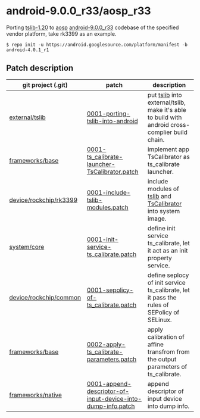 # android-9.0.0_r33/aosp_r33
Porting [tslib-1.20](https://github.com/libts/tslib) to [aosp](https://source.android.com/setup/build/downloading) [android-9.0.0_r33](https://source.android.com/setup/start/build-numbers#source-code-tags-and-builds) codebase of the specified vendor platform, take rk3399 as an example.

```
$ repo init -u https://android.googlesource.com/platform/manifest -b android-4.0.1_r1
```


## Patch description


| git project (.git)       | patch | description |
| -------------------------- | ------ | ------------------------------------------------------------ |
| [external/tslib](./external/tslib) | [0001-porting-tslib-into-android](./external/tslib/0001-porting-tslib-into-android.patch)     | put [tslib](./../../tslib-1.20) into external/tslib, make it's able to build with android cross-complier build chain. |
| [frameworks/base](./frameworks/base)      | [0001-ts_calibrate-launcher-TsCalibrator.patch](./frameworks/base/0001-ts_calibrate-launcher-TsCalibrator.patch) | implement app TsCalibrator as ts_calibrate launcher. |
| [device/rockchip/rk3399](./device/rockchip/rk3399) | [0001-include-tslib-modules.patch](./device/rockchip/rk3399/0001-include-tslib-modules.patch) | include modules of [tslib](./external/tslib.zip) and [TsCalibrator](./frameworks/base/packages.zip) into system image. |
| [system/core](./system/core)  |  [0001-init-service-ts_calibrate.patch](./system/core/0001-init-service-ts_calibrate.patch) | define init service ts_calibrate, let it act as an init property service. |
| [device/rockchip/common](./device/rockchip/common)  |  [0001-sepolicy-of-ts_calibrate.patch](./device/rockchip/common/0001-sepolicy-of-ts_calibrate.patch) | define seplocy of init service ts_calibrate, let it pass the rules of SEPolicy of SELinux. |
| [frameworks/base](./frameworks/base)  |  [0002-apply-ts_calibrate-parameters.patch](./frameworks/base/0002-apply-ts_calibrate-parameters.patch) | apply calibration of affine transfrom from the output parameters of ts_calibrate. |
| [frameworks/native](./frameworks/native)  |  [0001-append-descriptor-of-input-device-into-dump-info.patch](./frameworks/native/0001-append-descriptor-of-input-device-into-dump-info.patch) | append descriptor of input device into dump info. |

